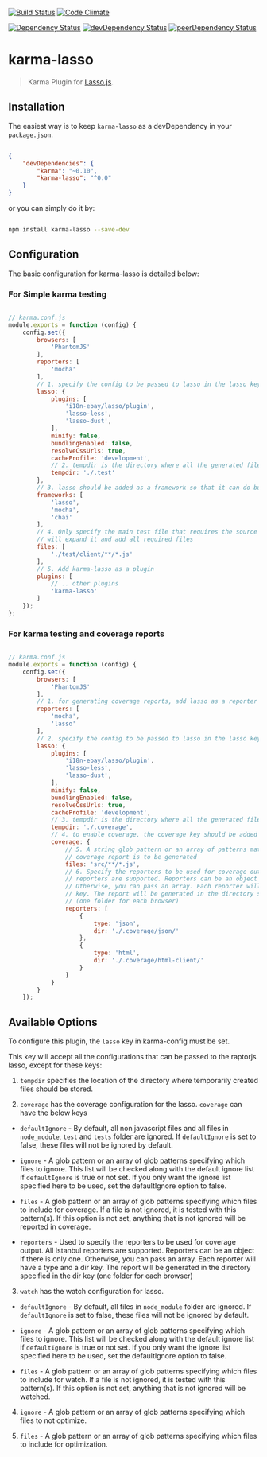 [![Build Status](https://travis-ci.org/pranavjha/karma-lasso.svg)](https://travis-ci.org/pranavjha/karma-lasso)
[![Code Climate](https://codeclimate.com/github/pranavjha/karma-lasso/badges/gpa.svg)](https://codeclimate.com/github/pranavjha/karma-lasso)

[![Dependency Status](https://david-dm.org/pranavjha/karma-lasso.svg)](https://david-dm.org/pranavjha/karma-lasso)
[![devDependency Status](https://david-dm.org/pranavjha/karma-lasso/dev-status.svg)](https://david-dm.org/pranavjha/karma-lasso#info=devDependencies)
[![peerDependency Status](https://david-dm.org/pranavjha/karma-lasso/peer-status.svg)](https://david-dm.org/pranavjha/karma-lasso#info=peerDependencies)

# karma-lasso

> Karma Plugin for [Lasso.js](https://github.com/lasso-js/lasso).


## Installation

The easiest way is to keep `karma-lasso` as a devDependency in your `package.json`.

```json

{
    "devDependencies": {
        "karma": "~0.10",
        "karma-lasso": "^0.0"
    }
}

```

or you can simply do it by:

```bash

npm install karma-lasso --save-dev

```


## Configuration

The basic configuration for karma-lasso is detailed below:

### For Simple karma testing

``` javascript

// karma.conf.js
module.exports = function (config) {
    config.set({
        browsers: [
            'PhantomJS'
        ],
        reporters: [
            'mocha'
        ],
        // 1. specify the config to be passed to lasso in the lasso key
        lasso: {
            plugins: [
                'i18n-ebay/lasso/plugin',
                'lasso-less',
                'lasso-dust',
            ],
            minify: false,
            bundlingEnabled: false,
            resolveCssUrls: true,
            cacheProfile: 'development',
            // 2. tempdir is the directory where all the generated files will be stored.
            tempdir: './.test'
        },
        // 3. lasso should be added as a framework so that it can do bundling before tests
        frameworks: [
            'lasso',
            'mocha',
            'chai'
        ],
        // 4. Only specify the main test file that requires the source files. karma-lasso
        // will expand it and add all required files
        files: [
            './test/client/**/*.js'
        ],
        // 5. Add karma-lasso as a plugin
        plugins: [
            // .. other plugins
            'karma-lasso'
        ]
    });
};

```


### For karma testing and coverage reports


``` javascript

// karma.conf.js
module.exports = function (config) {
    config.set({
        browsers: [
            'PhantomJS'
        ],
        // 1. for generating coverage reports, add lasso as a reporter in config
        reporters: [
            'mocha',
            'lasso'
        ],
        // 2. specify the config to be passed to lasso in the lasso key
        lasso: {
            plugins: [
                'i18n-ebay/lasso/plugin',
                'lasso-less',
                'lasso-dust',
            ],
            minify: false,
            bundlingEnabled: false,
            resolveCssUrls: true,
            cacheProfile: 'development',     
            // 3. tempdir is the directory where all the generated files will be stored.
            tempdir: './.coverage',
            // 4. to enable coverage, the coverage key should be added in the lasso config
            coverage: {
                // 5. A string glob pattern or an array of patterns matching the files for which,
                // coverage report is to be generated 
                files: 'src/**/*.js',
                // 6. Specify the reporters to be used for coverage output. All Istanbul
                // reporters are supported. Reporters can be an object if there is only one.
                // Otherwise, you can pass an array. Each reporter will have a type and a dir 
                // key. The report will be generated in the directory specified in the dir key
                // (one folder for each browser) 
                reporters: [
                    {
                        type: 'json',
                        dir: './.coverage/json/'
                    },
                    {
                        type: 'html',
                        dir: './.coverage/html-client/'
                    }
                ]
            }
        }
    });

```



## Available Options

To configure this plugin, the `lasso` key in karma-config must be set.

This key will accept all the configurations that can be passed to the raptorjs lasso, except for these keys:

1. `tempdir` specifies the location of the directory where temporarily created files should be stored.

2. `coverage` has the coverage configuration for the lasso. `coverage` can have the below keys

  - `defaultIgnore` - By default, all non javascript files and all files in `node_module`, `test` and `tests` folder are ignored. If `defaultIgnore` is set to false, these files will not be ignored by default. 
  
  - `ignore` - A glob pattern or an array of glob patterns specifying which files to ignore. This list will be checked along with the default ignore list if `defaultIgnore` is true or not set. If you only want the ignore list specified here to be used, set the defaultIgnore option to false.

  - `files` - A glob pattern or an array of glob patterns specifying which files to include for coverage. If a file is not ignored, it is tested with this pattern(s). If this option is not set, anything that is not ignored will be reported in coverage.
  
  - `reporters` - Used to specify the reporters to be used for coverage output. All Istanbul reporters are supported. Reporters can be an object if there is only one. Otherwise, you can pass an array. Each reporter will have a type and a dir key. The report will be generated in the directory specified in the dir key (one folder for each browser) 

3. `watch` has the watch configuration for lasso.

  - `defaultIgnore` - By default, all files in `node_module` folder are ignored. If `defaultIgnore` is set to false, these files will not be ignored by default. 
  
  - `ignore` - A glob pattern or an array of glob patterns specifying which files to ignore. This list will be checked along with the default ignore list if `defaultIgnore` is true or not set. If you only want the ignore list specified here to be used, set the defaultIgnore option to false.

  - `files` - A glob pattern or an array of glob patterns specifying which files to include for watch. If a file is not ignored, it is tested with this pattern(s). If this option is not set, anything that is not ignored will be watched.

4. `ignore` - A glob pattern or an array of glob patterns specifying which files to not optimize.

5. `files` - A glob pattern or an array of glob patterns specifying which files to include for optimization.
